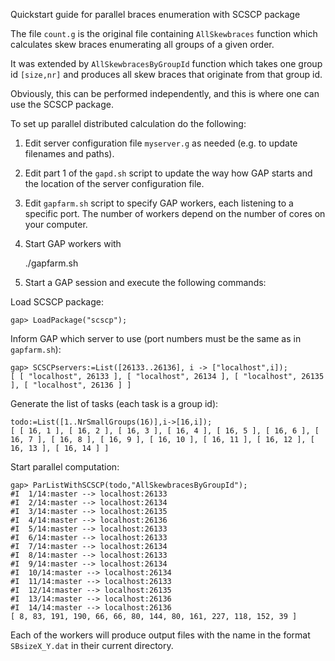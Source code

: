 Quickstart guide for parallel braces enumeration with SCSCP package

The file `count.g` is the original file containing `AllSkewbraces` 
function which calculates skew braces enumerating all groups of a 
given order.

It was extended by `AllSkewbracesByGroupId` function which takes one
group id `[size,nr]` and produces all skew braces that originate from
that group id.

Obviously, this can be performed independently, and this is where
one can use the SCSCP package.

To set up parallel distributed calculation do the following:

1. Edit server configuration file `myserver.g` as needed (e.g. to
update filenames and paths).

2. Edit part 1 of the `gapd.sh` script to update the way how GAP 
starts and the location of the server configuration file.

3. Edit `gapfarm.sh` script to specify GAP workers, each listening
to a specific port. The number of workers depend on the number of
cores on your computer.

4. Start GAP workers with

    ./gapfarm.sh
    
5. Start a GAP session and execute the following commands:

Load SCSCP package:

    gap> LoadPackage("scscp");
    
Inform GAP which server to use (port numbers must be the same
as in `gapfarm.sh`):
    
    gap> SCSCPservers:=List([26133..26136], i -> ["localhost",i]);
    [ [ "localhost", 26133 ], [ "localhost", 26134 ], [ "localhost", 26135 ], [ "localhost", 26136 ] ]
    
Generate the list of tasks (each task is a group id):
    
    todo:=List([1..NrSmallGroups(16)],i->[16,i]);
    [ [ 16, 1 ], [ 16, 2 ], [ 16, 3 ], [ 16, 4 ], [ 16, 5 ], [ 16, 6 ], [ 16, 7 ], [ 16, 8 ], [ 16, 9 ], [ 16, 10 ], [ 16, 11 ], [ 16, 12 ], [ 16, 13 ], [ 16, 14 ] ]

Start parallel computation:
    
    gap> ParListWithSCSCP(todo,"AllSkewbracesByGroupId");
    #I  1/14:master --> localhost:26133
    #I  2/14:master --> localhost:26134
    #I  3/14:master --> localhost:26135
    #I  4/14:master --> localhost:26136
    #I  5/14:master --> localhost:26133
    #I  6/14:master --> localhost:26133
    #I  7/14:master --> localhost:26134
    #I  8/14:master --> localhost:26133
    #I  9/14:master --> localhost:26134
    #I  10/14:master --> localhost:26134
    #I  11/14:master --> localhost:26133
    #I  12/14:master --> localhost:26135
    #I  13/14:master --> localhost:26136
    #I  14/14:master --> localhost:26136
    [ 8, 83, 191, 190, 66, 66, 80, 144, 80, 161, 227, 118, 152, 39 ]

Each of the workers will produce output files with the name in the 
format `SBsizeX_Y.dat` in their current directory.
